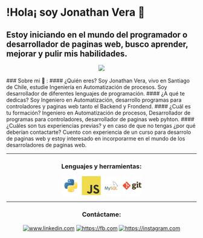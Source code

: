 <h1>!Hola¡ soy Jonathan Vera 👋</h1>
<h2>Estoy iniciando en el mundo del programador o desarrollador de paginas web, busco aprender, mejorar y pulir mis habilidades.</h2>
<p align="center">
<code><img height="1000" src="https://camo.githubusercontent.com/a9018229e78d674348171929c4fd61ae0f248e84c8027e3b96f4cbe0178fb1c0/68747470733a2f2f692e70696e696d672e636f6d2f6f726967696e616c732f65342f32362f37302f65343236373032656466383734623138316163656431653266613563366364652e676966"></code>
</p>
### Sobre mi 🤵 :
#### ¿Quién eres?
Soy Jonathan Vera, vivo en Santiago de Chile, estudie Ingeniería en Automatización de procesos. Soy desarrollador de diferentes lenguajes de programación.
#### ¿A qué te dedicas?
Soy Ingeniero en Automatización, desarrollo programas para controladores y paginas web tanto el Backend y Frondend.
#### ¿Cuál es tu formación?
Ingeniero en Automatización de procesos, Desarrollador de programas para controladores, desarrollador de paginas web pyhton.
#### ¿Cuáles son tus experiencias previas? y en caso de que no tengas ¿por qué deberían contactarte?
Cuento con experiencia de un curso para desarrolo de paginas web y estoy interesado en incorporarme en el mundo de los desarroladores de paginas web.
<hr>   
<h3 align="center">Lenguajes y herramientas:</h3>
<p align="center">
<code><img height="50" src="https://raw.githubusercontent.com/github/explore/80688e429a7d4ef2fca1e82350fe8e3517d3494d/topics/python/python.png"></code>
<code><img height="50" src="https://raw.githubusercontent.com/github/explore/80688e429a7d4ef2fca1e82350fe8e3517d3494d/topics/javascript/javascript.png"></code>
<code><img height="50" src="https://raw.githubusercontent.com/github/explore/80688e429a7d4ef2fca1e82350fe8e3517d3494d/topics/mysql/mysql.png"></code>
<code><img height="50" src="https://raw.githubusercontent.com/github/explore/80688e429a7d4ef2fca1e82350fe8e3517d3494d/topics/git/git.png"></code>
</p>
<hr>      
<h3 align="center">Contáctame:</h3>
<p align="center">
  <a href="https://linkedin.com" target="blank"><img align="center" src="https://raw.githubusercontent.com/rahuldkjain/github-profile-readme-generator/master/src/images/icons/Social/linked-in-alt.svg" alt="www.linkedin.com" height="30" width="40" /></a>
   <a href="https://fb.com" target="blank"><img align="center" src="https://raw.githubusercontent.com/rahuldkjain/github-profile-readme-generator/master/src/images/icons/Social/facebook.svg" alt="https://fb.com" height="30" width="40" /></a>
  <a href="https://instagram.com" target="blank"><img align="center" src="https://raw.githubusercontent.com/rahuldkjain/github-profile-readme-generator/master/src/images/icons/Social/instagram.svg" alt="https://instagram.com" height="30" width="40" /></a>
</p>
